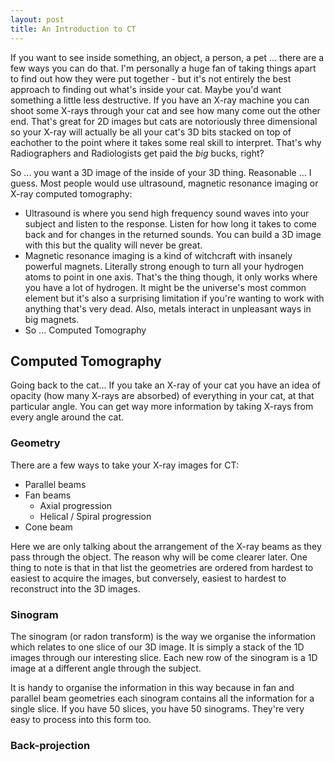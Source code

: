 ```yaml
---
layout: post
title: An Introduction to CT
---
```


If you want to see inside something, an object, a person, a pet ... there are a few ways you can do that. I'm personally a huge fan of taking things apart to find out how they were put together - but it's not entirely the best approach to finding out what's inside your cat. Maybe you'd want something a little less destructive. If you have an X-ray machine you can shoot some X-rays through your cat and see how many come out the other end. That's great for 2D images but cats are notoriously three dimensional so your X-ray will actually be all your cat's 3D bits stacked on top of eachother to the point where it takes some real skill to interpret. That's why Radiographers and Radiologists get paid the *big* bucks, right? <!---more--->

So ... you want a 3D image of the inside of your 3D thing. Reasonable ... I guess. Most people would use ultrasound, magnetic resonance imaging or X-ray computed tomography:
+ Ultrasound is where you send high frequency sound waves into your subject and listen to the response. Listen for how long it takes to come back and for changes in the returned sounds. You can build a 3D image with this but the quality will never be great.
+ Magnetic resonance imaging is a kind of witchcraft with insanely powerful magnets. Literally strong enough to turn all your hydrogen atoms to point in one axis. That's the thing though, it only works where you have a lot of hydrogen. It might be the universe's most common element but it's also a surprising limitation if you're wanting to work with anything that's very dead. Also, metals interact in unpleasant ways in big magnets.
+ So ... Computed Tomography

## Computed Tomography
Going back to the cat... If you take an X-ray of your cat you have an idea of opacity (how many X-rays are absorbed) of everything in your cat, at that particular angle. You can get way more information by taking X-rays from every angle around the cat.

### Geometry
There are a few ways to take your X-ray images for CT:
+ Parallel beams
+ Fan beams
    + Axial progression
    + Helical / Spiral progression
+ Cone beam

Here we are only talking about the arrangement of the X-ray beams as they pass through the object. The reason why will be come clearer later. One thing to note is that in that list the geometries are ordered from hardest to easiest to acquire the images, but conversely, easiest to hardest to reconstruct into the 3D images.

### Sinogram
The sinogram (or radon transform) is the way we organise the information which relates to one slice of our 3D image. It is simply a stack of the 1D images through our interesting slice. Each new row of the sinogram is a 1D image at a different angle through the subject.

It is handy to organise the information in this way because in fan and parallel beam geometries each sinogram contains all the information for a single slice. If you have 50 slices, you have 50 sinograms. They're very easy to process into this form too.

### Back-projection

